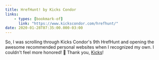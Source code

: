 ```yaml
---
title: HrefHunt! by Kicks Condor
links:
    - types: [bookmark-of]
      link: "https://www.kickscondor.com/hrefhunt/"
date: 2020-01-28T07:35:00.000-03:00
---
```


So, I was scrolling through Kicks Condor's 9th HrefHunt and opening the awesome recommended personal websites when I recognized my own. I couldn't feel more honored! 💖 Thank you, [Kicks](https://www.kickscondor.com/)!
